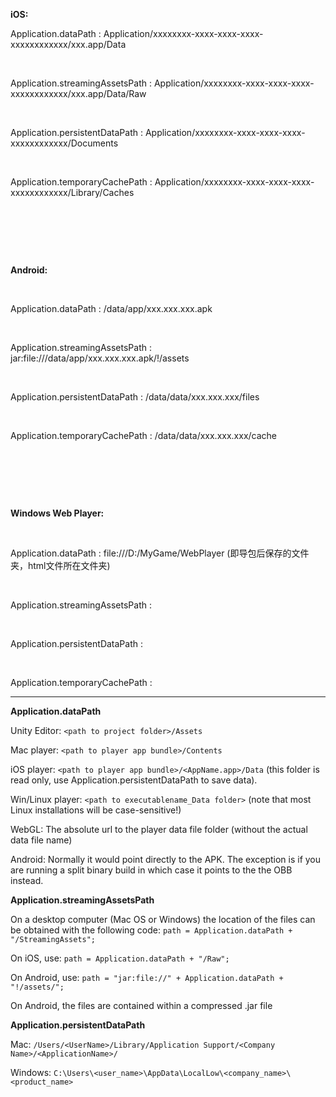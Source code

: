 **iOS:**

Application.dataPath : Application/xxxxxxxx-xxxx-xxxx-xxxx-xxxxxxxxxxxx/xxx.app/Data

 

Application.streamingAssetsPath : Application/xxxxxxxx-xxxx-xxxx-xxxx-xxxxxxxxxxxx/xxx.app/Data/Raw

 

Application.persistentDataPath : Application/xxxxxxxx-xxxx-xxxx-xxxx-xxxxxxxxxxxx/Documents

 

Application.temporaryCachePath : Application/xxxxxxxx-xxxx-xxxx-xxxx-xxxxxxxxxxxx/Library/Caches

 

 

 

**Android:**

 

Application.dataPath : /data/app/xxx.xxx.xxx.apk

 

Application.streamingAssetsPath : jar:file:///data/app/xxx.xxx.xxx.apk/!/assets

 

Application.persistentDataPath : /data/data/xxx.xxx.xxx/files

 

Application.temporaryCachePath : /data/data/xxx.xxx.xxx/cache

 

 

 

**Windows Web Player:**

 

Application.dataPath : file:///D:/MyGame/WebPlayer (即导包后保存的文件夹，html文件所在文件夹)

 

Application.streamingAssetsPath :

 

Application.persistentDataPath :

 

Application.temporaryCachePath :

---

**Application.dataPath**

Unity Editor: `<path to project folder>/Assets`

Mac player: `<path to player app bundle>/Contents`

iOS player: `<path to player app bundle>/<AppName.app>/Data` (this folder is read only, use Application.persistentDataPath to save data).

Win/Linux player: `<path to executablename_Data folder>` (note that most Linux installations will be case-sensitive!)

WebGL: The absolute url to the player data file folder (without the actual data file name)

Android: Normally it would point directly to the APK. The exception is if you are running a split binary build in which case it points to the the OBB instead.

**Application.streamingAssetsPath**

On a desktop computer (Mac OS or Windows) the location of the files can be obtained with the following code:
 `path = Application.dataPath + "/StreamingAssets";`

On iOS, use:
 `path = Application.dataPath + "/Raw";`

On Android, use:
 `path = "jar:file://" + Application.dataPath + "!/assets/";`

On Android, the files are contained within a compressed .jar file

**Application.persistentDataPath**

Mac: `/Users/<UserName>/Library/Application Support/<Company Name>/<ApplicationName>/`

Windows: `C:\Users\<user_name>\AppData\LocalLow\<company_name>\<product_name>`